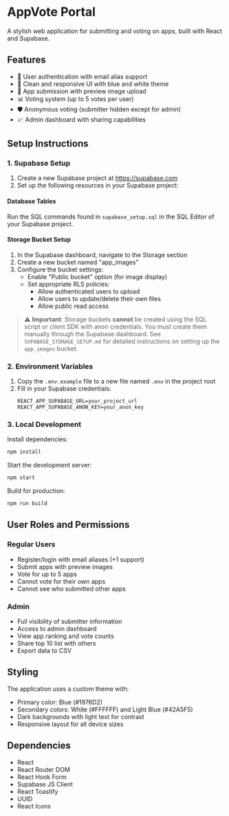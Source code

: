 # AppVote Portal

A stylish web application for submitting and voting on apps, built with React and Supabase.

## Features

- 👥 User authentication with email alias support
- 🎨 Clean and responsive UI with blue and white theme
- 📱 App submission with preview image upload
- 📊 Voting system (up to 5 votes per user)
- 🛡️ Anonymous voting (submitter hidden except for admin)
- 📈 Admin dashboard with sharing capabilities

## Setup Instructions

### 1. Supabase Setup

1. Create a new Supabase project at https://supabase.com
2. Set up the following resources in your Supabase project:

#### Database Tables

Run the SQL commands found in `supabase_setup.sql` in the SQL Editor of your Supabase project.

#### Storage Bucket Setup

1. In the Supabase dashboard, navigate to the Storage section
2. Create a new bucket named "app_images"
3. Configure the bucket settings:
   - Enable "Public bucket" option (for image display)
   - Set appropriate RLS policies:
     - Allow authenticated users to upload
     - Allow users to update/delete their own files
     - Allow public read access

> ⚠️ **Important**: Storage buckets **cannot** be created using the SQL script or client SDK with anon credentials. You must create them manually through the Supabase dashboard. See `SUPABASE_STORAGE_SETUP.md` for detailed instructions on setting up the `app_images` bucket.

### 2. Environment Variables

1. Copy the `.env.example` file to a new file named `.env` in the project root
2. Fill in your Supabase credentials:
   ```
   REACT_APP_SUPABASE_URL=your_project_url
   REACT_APP_SUPABASE_ANON_KEY=your_anon_key
   ```

### 3. Local Development

Install dependencies:
```bash
npm install
```

Start the development server:
```bash
npm start
```

Build for production:
```bash
npm run build
```

## User Roles and Permissions

### Regular Users
- Register/login with email aliases (+1 support)
- Submit apps with preview images
- Vote for up to 5 apps
- Cannot vote for their own apps
- Cannot see who submitted other apps

### Admin
- Full visibility of submitter information
- Access to admin dashboard
- View app ranking and vote counts
- Share top 10 list with others
- Export data to CSV

## Styling

The application uses a custom theme with:
- Primary color: Blue (#1976D2)
- Secondary colors: White (#FFFFFF) and Light Blue (#42A5F5)
- Dark backgrounds with light text for contrast
- Responsive layout for all device sizes

## Dependencies

- React
- React Router DOM
- React Hook Form
- Supabase JS Client
- React Toastify
- UUID
- React Icons
